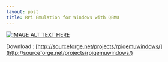 ```yaml
---
layout: post
title: RPi Emulation for Windows with QEMU
---
```


[![IMAGE ALT TEXT HERE](http://img.youtube.com/vi/dLLKxXR2_Jk/0.jpg)](http://www.youtube.com/watch?v=dLLKxXR2_Jk)

Download : [http://sourceforge.net/projects/rpiqemuwindows/](http://sourceforge.net/projects/rpiqemuwindows/)